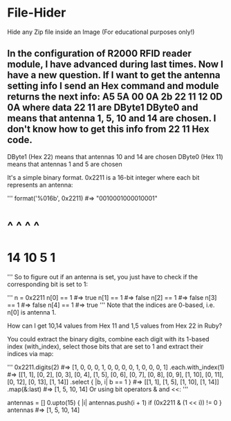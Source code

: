 # File-Hider
Hide any Zip file inside an Image (For educational purposes only!)


## In the configuration of R2000 RFID reader module, I have advanced during last times. Now I have a new question. If I want to get the antenna setting info I send an Hex command and module returns the next info: A5 5A 00 0A 2b 22 11 12 0D 0A where data 22 11 are DByte1 DByte0 and means that antenna 1, 5, 10 and 14 are chosen. I don't know how to get this info from 22 11 Hex code.

DByte1 (Hex 22) means that antennas 10 and 14 are chosen DByte0 (Hex 11) means that antennas 1 and 5 are chosen



It's a simple binary format. 0x2211 is a 16-bit integer where each bit represents an antenna:

'''
format('%016b', 0x2211)
#=> "0010001000010001"
#      ^   ^    ^   ^
#     14  10    5   1
'''
So to figure out if an antenna is set, you just have to check if the corresponding bit is set to 1:

'''
n = 0x2211
n[0] == 1 #=> true
n[1] == 1 #=> false
n[2] == 1 #=> false
n[3] == 1 #=> false
n[4] == 1 #=> true
'''
Note that the indices are 0-based, i.e. n[0] is antenna 1.

How can I get 10,14 values from Hex 11 and 1,5 values from Hex 22 in Ruby?

You could extract the binary digits, combine each digit with its 1-based index (with_index), select those bits that are set to 1 and extract their indices via map:

'''
0x2211.digits(2)                 #=> [1, 0, 0, 0, 1, 0, 0, 0, 0, 1, 0, 0, 0, 1]
      .each.with_index(1)        #=> [[1, 1], [0, 2], [0, 3], [0, 4], [1, 5], [0, 6], [0, 7], [0, 8], [0, 9], [1, 10], [0, 11], [0, 12], [0, 13], [1, 14]]
      .select { |b, i| b == 1 }  #=> [[1, 1], [1, 5], [1, 10], [1, 14]]
      .map(&:last)               #=> [1, 5, 10, 14]
Or using bit operators & and <<:
'''

antennas = []
0.upto(15) { |i| antennas.push(i + 1) if (0x2211 & (1 << i)) != 0 }
antennas #=> [1, 5, 10, 14]

